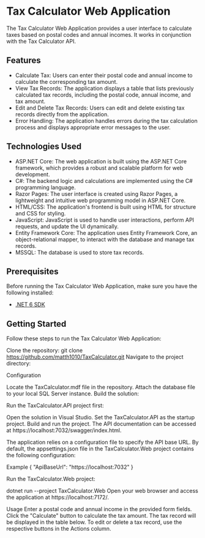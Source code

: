 # Tax Calculator Web Application

The Tax Calculator Web Application provides a user interface to calculate taxes based on postal codes and annual incomes. It works in conjunction with the Tax Calculator API.

## Features

- Calculate Tax: Users can enter their postal code and annual income to calculate the corresponding tax amount.
- View Tax Records: The application displays a table that lists previously calculated tax records, including the postal code, annual income, and tax amount.
- Edit and Delete Tax Records: Users can edit and delete existing tax records directly from the application.
- Error Handling: The application handles errors during the tax calculation process and displays appropriate error messages to the user.

## Technologies Used

- ASP.NET Core: The web application is built using the ASP.NET Core framework, which provides a robust and scalable platform for web development.
- C#: The backend logic and calculations are implemented using the C# programming language.
- Razor Pages: The user interface is created using Razor Pages, a lightweight and intuitive web programming model in ASP.NET Core.
- HTML/CSS: The application's frontend is built using HTML for structure and CSS for styling.
- JavaScript: JavaScript is used to handle user interactions, perform API requests, and update the UI dynamically.
- Entity Framework Core: The application uses Entity Framework Core, an object-relational mapper, to interact with the database and manage tax records.
- MSSQL: The database is used to store tax records.

## Prerequisites

Before running the Tax Calculator Web Application, make sure you have the following installed:

- [.NET 6 SDK](https://dotnet.microsoft.com/download/dotnet/6.0)

## Getting Started

Follow these steps to run the Tax Calculator Web Application:

Clone the repository:
git clone https://github.com/matth1010/TaxCalculator.git
Navigate to the project directory:

Configuration

Locate the TaxCalculator.mdf file in the repository.
Attach the database file to your local SQL Server instance.
Build the solution:

Run the TaxCalculator.API project first:

Open the solution in Visual Studio.
Set the TaxCalculator.API as the startup project.
Build and run the project.
The API documentation can be accessed at https://localhost:7032/swagger/index.html.

The application relies on a configuration file to specify the API base URL. By default, the appsettings.json file in the TaxCalculator.Web project contains the following configuration:

Example
{
  "ApiBaseUrl": "https://localhost:7032"
}

Run the TaxCalculator.Web project:

dotnet run --project TaxCalculator.Web
Open your web browser and access the application at https://localhost:7172/.

Usage
Enter a postal code and annual income in the provided form fields.
Click the "Calculate" button to calculate the tax amount.
The tax record will be displayed in the table below.
To edit or delete a tax record, use the respective buttons in the Actions column.

